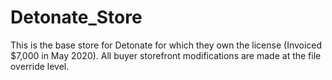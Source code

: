 # Detonate_Store
This is the base store for Detonate for which they own the license (Invoiced $7,000 in May 2020). All buyer storefront modifications are made at the file override level.
